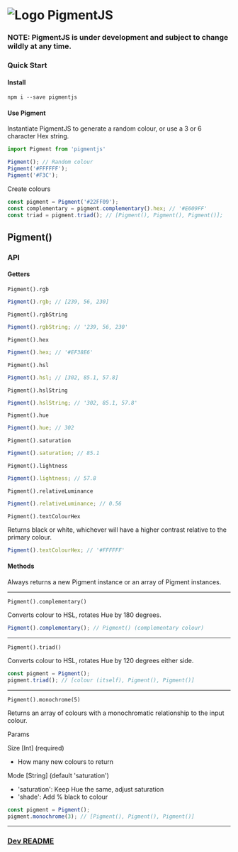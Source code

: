 # ![Logo](https://00e9e64bacc75fc9c440bca2def510eb31ed7e3dd4ca3456d7-apidata.googleusercontent.com/download/storage/v1/b/fundamental-assets/o/Pigment.png?qk=AD5uMEtj16CVrPIixDfLG-XaXsDQXxSONTM9Z4WrVBKW-oN48OPwP_WHEz1LuJXZEF_SfTZBeSVY5NS-Rzqjwd8k0paVUoomfO6a8xeil0E7vqBHWOoNOyOJl_SvNEDUkBjOoCZUGXpIPIAwoqRNBEEGdkz5Xpac0jWY5ecDZ-gO5IVwoTdMf6npkByP1t-jS5RAas4NSnVGtisU4W3W1GlKG0oo_t0EsnJLiUBf2v7dJ15cCzksfjBQeWBUKwqxDiuvJfRTa_TXNwAfY27gFQZ8Fb5g4Nz-6BYe8PDxMgyQrI67fWZl1QoddkZXcaYO6WMCs5O-XOIbdQiTGMG3kCz7IgknSZ94N0NnEq5IP07XeGiH1Mppayew12Adj2ZzMCVY9kiQOBfjBZnPZQKFhNAwitiZCHldCPbC6NZxoMY2UbqFfX9tPFg3z2eIiGUF1m8q7ypwtkCgS46fQ6yADPiwOno4fajmLxRHrhMLprwIpcsWQCFlHS2mvC_UgMaBuNWD-b2ihMwvufMEzGVVCbEinRjnpns76yA5TlZy8B24d58oKl43G9ELrl99l84iV2izzaauSVx1WzS6_dL4HPlCjmj6qb5haewBfKMPjPWMATomlbDeHmPfV0hnaBkB39eL5JxpMIcNUrm8hVQmtZsbYWCmx8Jxa9T8GWqyJs92T0ZMQ3nj9QGI3saAeHRUK1o9W6q209AUx5nph9FHKhTx_BvwXGJ6g7hIpfshHin8VhFrhsKJc0m2C9El1FQpZRtkWp80v6MajqT51lp3Grl5xqZL8qymyQ)  PigmentJS

### NOTE: PigmentJS is under development and subject to change wildly at any time. 

### Quick Start

#### Install
`npm i --save pigmentjs`


#### Use Pigment
Instantiate PigmentJS to generate a random colour, or use a 3 or 6 character Hex string.
```javascript
import Pigment from 'pigmentjs'

Pigment(); // Random colour
Pigment('#FFFFFF');
Pigment('#F3C');
```

Create colours
```javascript
const pigment = Pigment('#22FF09');
const complementary = pigment.complementary().hex; // '#E609FF'
const triad = pigment.triad(); // [Pigment(), Pigment(), Pigment()]; 
```

## Pigment()

### API

#### Getters

`Pigment().rgb`

```javascript
Pigment().rgb; // [239, 56, 230]
```

`Pigment().rgbString`

```javascript
Pigment().rgbString; // '239, 56, 230'
```

`Pigment().hex`

```javascript
Pigment().hex; // '#EF38E6'
```

`Pigment().hsl`

```javascript
Pigment().hsl; // [302, 85.1, 57.8]
```

`Pigment().hslString`

```javascript
Pigment().hslString; // '302, 85.1, 57.8'
```

`Pigment().hue`

```javascript
Pigment().hue; // 302
```

`Pigment().saturation`

```javascript
Pigment().saturation; // 85.1
```

`Pigment().lightness`

```javascript
Pigment().lightness; // 57.8
```

`Pigment().relativeLuminance`

```javascript
Pigment().relativeLuminance; // 0.56
```

`Pigment().textColourHex`

Returns black or white, whichever will have a higher contrast relative to the
primary colour.

```javascript
Pigment().textColourHex; // '#FFFFFF'
```

#### Methods

Always returns a new Pigment instance or an array of Pigment instances.

---

`Pigment().complementary()`

Converts colour to HSL, rotates Hue by 180 degrees.

```javascript
Pigment().complementary(); // Pigment() (complementary colour)
```

---

`Pigment().triad()`

Converts colour to HSL, rotates Hue by 120 degrees either side.

```javascript
const pigment = Pigment();
pigment.triad(); // [colour (itself), Pigment(), Pigment()]
```

---

`Pigment().monochrome(5)`

Returns an array of colours with a monochromatic relationship to the input colour.

Params

Size [Int] (required)

- How many new colours to return

Mode [String] (default 'saturation')

- 'saturation': Keep Hue the same, adjust saturation
- 'shade': Add % black to colour


```javascript
const pigment = Pigment();
pigment.monochrome(3); // [Pigment(), Pigment(), Pigment()]
```

---

### [Dev README](https://github.com/JamesToohey/pigmentjs/blob/master/docs/dev.md)
